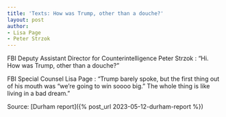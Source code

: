 ```yaml
---
title: 'Texts: How was Trump, other than a douche?'
layout: post
author:
- Lisa Page
- Peter Strzok
---
```


FBI Deputy Assistant Director for Counterintelligence Peter Strzok
: “Hi. How was Trump, other than a douche?”

FBI Special Counsel Lisa Page
: “Trump barely spoke, but the first thing out of his mouth was “we’re going to win soooo big.” The whole thing is like living in a bad dream.”

Source: [Durham report]({% post_url 2023-05-12-durham-report %})

